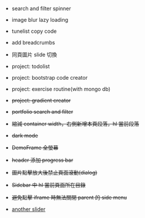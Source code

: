 - search and filter spinner
- image blur lazy loading
- tunelist copy code
- add breadcrumbs
- 同頁圖片 slide 切換
- project: todolist
- project: bootstrap code creator
- project: exercise routine(with mongo db)
- ~~project: gradient creator~~
- ~~portfolio search and filter~~
- ~~縮減 container width，右側新增本頁段落，hl 當前段落~~
- ~~dark mode~~
- ~~DemoFrame 全螢幕~~
- ~~header 添加 progress bar~~
- ~~圖片點擊放大後禁止頁面滾動(dialog)~~
- ~~Sidebar 中 hl 當前頁面所在目錄~~
- ~~避免點擊 iframe 時無法關閉 parent 的 side menu~~

- [another slider](https://stackoverflow.com/questions/76126119/how-to-reduce-gap-between-items-in-a-flex/76126925#comment134268353_76126925)
